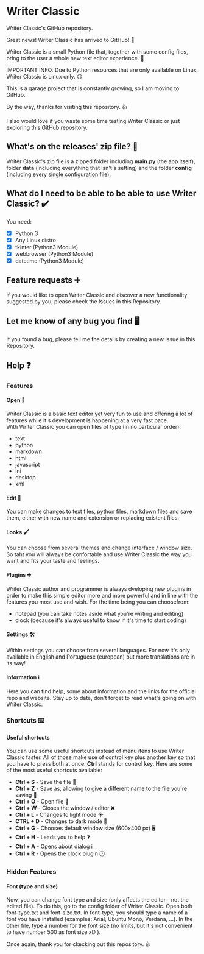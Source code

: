 # Writer Classic
Writer Classic's GitHub repository.

Great news! Writer Classic has arrived to GitHub! :tada:

Writer Classic is a small Python file that, together with some config files, bring to the user a whole new text editor experience. :thinking:

IMPORTANT INFO: Due to Python resources that are only available on Linux, Writer Classic is Linux only. :cry:

This is a garage project that is constantly growing, so I am moving to GitHub.

By the way, thanks for visiting this repository. :+1:

I also would love if you waste some time testing Writer Classic or just exploring this GitHub repository.

## What's on the releases' zip file? :file_folder:
Writer Classic's zip file is a zipped folder including **main.py** (the app itself), folder **data** (including everything that isn't a setting) and the folder __config__ (including every single configuration file).

## What do I need to be able to be able to use Writer Classic? :heavy_check_mark:
You need:
* [X] Python 3 
* [X] Any Linux distro
* [X] tkinter (Python3 Module)
* [X] webbrowser (Python3 Module)
* [X] datetime (Python3 Module)
  
## Feature requests :heavy_plus_sign:
If you would like to open Writer Classic and discover a new functionality suggested by you, please check the Issues in this Repository.

## Let me know of any bug you find :desktop_computer:
If you found a bug, please tell me the details by creating a new Issue in this Repository.

## Help :question:
### Features
#### Open :open_file_folder:
Writer Classic is a basic text editor yet very fun to use and offering a lot of features while it's development is happening at a very fast pace.  
With Writer Classic you can open files of type (in no particular order):  
* text
* python
* markdown
* html
* javascript
* ini
* desktop
* xml  
#### Edit :memo:
You can make changes to text files, python files, markdown files and save them, either with new name and extension or replacing existent files.
#### Looks :paintbrush:
You can choose from several themes and change interface / window size. So taht you will always be confortable and use Writer Classic the way you want and fits your taste and feelings.
#### Plugins :heavy_plus_sign:
Writer Classic author and programmer is always dveloping new plugins in order to make this simple editor more and more powerful and in line with the features you most use and wish. For the time being you can choosefrom:
* notepad (you can take notes aside what you're writing and editing)
* clock (because it's always useful to know if it's time to start coding)
#### Settings :hammer_and_wrench:
Within settings you can choose from several languages. For now it's only available in English and Portuguese (european) but more translations are in its way!
#### Information :information_source:
Here you can find help, some about information and the links for the official repo and website. Stay up to date, don't forget to read what's going on with Writer Classic.


### Shortcuts :keyboard:
#### Useful shortcuts
You can use some useful shortcuts instead of menu itens to use Writer Classic faster.
All of those make use of control key plus another key so that you have to press both at once. **Ctrl** stands for control key. Here are some of the most useful shortcuts available:  
* __Ctrl + S__ - Save the file :floppy_disk:
* __Ctrl + Z__ - Save as, allowing to give a different name to the file you're saving :floppy_disk:
* __Ctrl + O__ - Open file :open_file_folder:
* __Ctrl + W__ - Closes the window / editor :x:
* __Ctrl + L__ - Changes to light mode :sunny:
* __CTRL + D__ - Changes to dark mode :crescent_moon:
* __Ctrl + G__ - Chooses default window size (600x400 px) :desktop_computer:
* __Ctrl + H__ - Leads you to help :question:
* __Ctrl + A__ - Opens about dialog :information_source:
* __Ctrl + R__ - Opens the clock plugin :clock2:


### Hidden Features
#### Font (type and size)
Now, you can change font type and size (only affects the editor - not the edited file). To do this, go to the config folder of Writer Classic. Open both font-type.txt and font-size.txt.
In font-type, you should type a name of a font you have installed (examples: Arial, Ubuntu Mono, Verdana, ...). In the other file, type a number for the font size (no limits, but it's not convenient to have number 500 as font size xD ).

Once again, thank you for ckecking out this repository. :+1:
